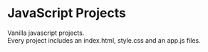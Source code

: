 # JavaScript Projects
Vanilla javascript projects.   
Every project includes an index.html, style.css and an app.js files.
